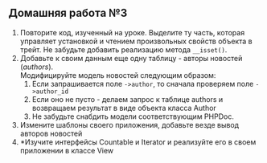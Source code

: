 ## Домашняя работа №3

1. Повторите код, изученный на уроке. Выделите ту часть, которая управляет установкой и чтением произвольных свойств объекта в трейт. Не забудьте добавить реализацию метода 
<code>__isset()</code>.
2. Добавьте к своим данным еще одну таблицу - авторы новостей (<i>authors</i>).<br>Модифицируйте модель новостей следующим образом:
    1. Если запрашивается поле <code>->author</code>, то сначала проверяем поле <code>->author_id</code>
    2. Если оно не пусто - делаем запрос к таблице authors и возвращаем результат в виде объекта класса Author
    3. Не забудьте снабдить модели соответствующим PHPDoc.
3. Измените шаблоны своего приложения, добавьте везде вывод авторов новостей
4. *Изучите интерфейсы Countable и Iterator и реализуйте его в своем приложении в классе View